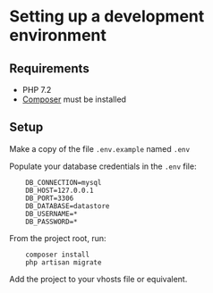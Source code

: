 # Setting up a development environment

## Requirements

- PHP 7.2
- [Composer](https://getcomposer.org/) must be installed

## Setup
Make a copy of the file `.env.example` named `.env`

Populate your database credentials in the `.env` file:

        DB_CONNECTION=mysql
        DB_HOST=127.0.0.1
        DB_PORT=3306
        DB_DATABASE=datastore
        DB_USERNAME=*
        DB_PASSWORD=*

From the project root, run:

        composer install
        php artisan migrate
        
Add the project to your vhosts file or equivalent.